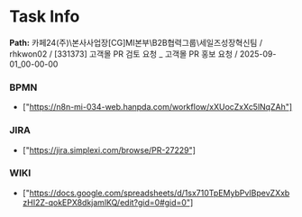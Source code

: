 # Task Info

**Path:** 카페24(주)\본사사업장\[CG]MI본부\B2B협력그룹\세일즈성장혁신팀 / rhkwon02 / [331373] 고객몰 PR 검토 요청 _ 고객몰 PR 홍보 요청 / 2025-09-01_00-00-00

### BPMN
- ["https://n8n-mi-034-web.hanpda.com/workflow/xXUocZxXc5lNqZAh"]

### JIRA
- ["https://jira.simplexi.com/browse/PR-27229"]

### WIKI
- ["https://docs.google.com/spreadsheets/d/1sx710TpEMybPvIBpevZXxbzHI2Z-qokEPX8dkjamlKQ/edit?gid=0#gid=0"]

